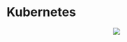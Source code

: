 # Kubernetes

<p align="center">
  <img src="https://media.giphy.com/media/991T0LFIrKGfS/giphy.gif"/>
</p>
